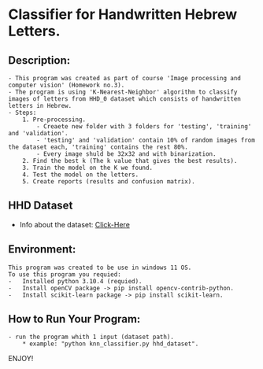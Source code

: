 # Classifier for Handwritten Hebrew Letters.

## Description:
    - This program was created as part of course 'Image processing and computer vision' (Homework no.3).
    - The program is using 'K-Nearest-Neighbor' algorithm to classify images of letters from HHD_0 dataset which consists of handwritten letters in Hebrew.
    - Steps:
        1. Pre-processing.
            - Creaete new folder with 3 folders for 'testing', 'training' and 'validation'.
            - 'testing' and 'validation' contain 10% of random images from the dataset each, 'training' contains the rest 80%.
            - Every image shuld be 32x32 and with binarization.
        2. Find the best k (The k value that gives the best results).
        3. Train the model on the K we found.
        4. Test the model on the letters.
        5. Create reports (results and confusion matrix).

## HHD Dataset
- Info about the dataset: [Click-Here](https://www.researchgate.net/publication/343880780_The_HHD_Dataset)

## Environment:
    This program was created to be use in windows 11 OS.
    To use this program you requied:
    -   Installed python 3.10.4 (requied).
    -   Install openCV package -> pip install opencv-contrib-python.
    -   Install scikit-learn package -> pip install scikit-learn.

## How to Run Your Program:
    - run the program whith 1 input (dataset path).
        * example: "python knn_classifier.py hhd_dataset".

ENJOY!
